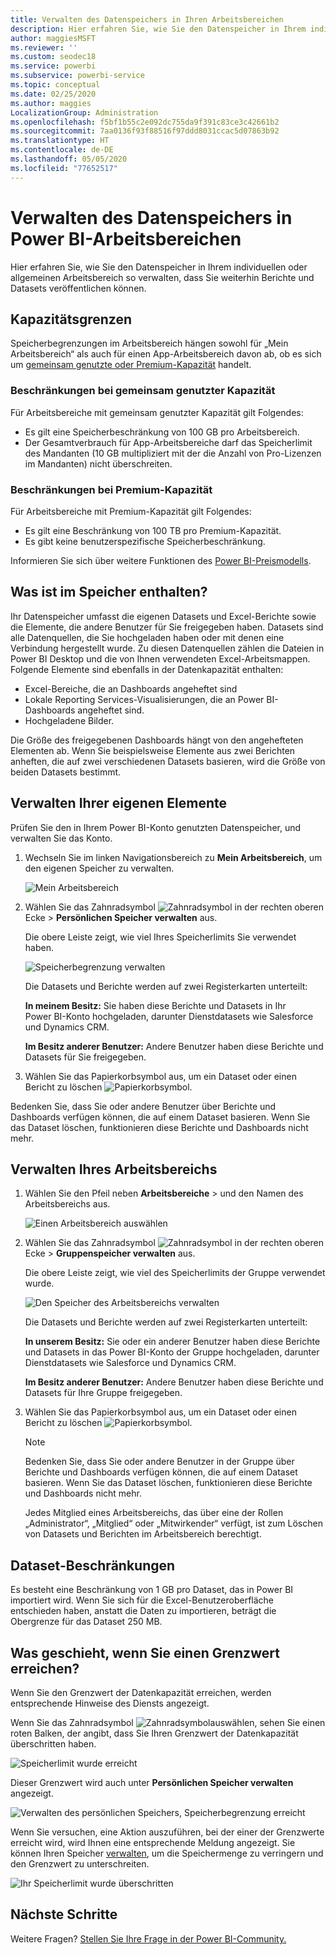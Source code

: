 ```yaml
---
title: Verwalten des Datenspeichers in Ihren Arbeitsbereichen
description: Hier erfahren Sie, wie Sie den Datenspeicher in Ihrem individuellen oder allgemeinen Arbeitsbereich verwalten, um sicherzustellen, dass Sie weiterhin Berichte und Datasets veröffentlichen können.
author: maggiesMSFT
ms.reviewer: ''
ms.custom: seodec18
ms.service: powerbi
ms.subservice: powerbi-service
ms.topic: conceptual
ms.date: 02/25/2020
ms.author: maggies
LocalizationGroup: Administration
ms.openlocfilehash: f5bf1b55c2e092dc755da9f391c83ce3c42661b2
ms.sourcegitcommit: 7aa0136f93f88516f97ddd8031ccac5d07863b92
ms.translationtype: HT
ms.contentlocale: de-DE
ms.lasthandoff: 05/05/2020
ms.locfileid: "77652517"
---
```

# <a name="manage-data-storage-in-power-bi-workspaces"></a>Verwalten des Datenspeichers in Power BI-Arbeitsbereichen

Hier erfahren Sie, wie Sie den Datenspeicher in Ihrem individuellen oder allgemeinen Arbeitsbereich so verwalten, dass Sie weiterhin Berichte und Datasets veröffentlichen können.

## <a name="capacity-limits"></a>Kapazitätsgrenzen

Speicherbegrenzungen im Arbeitsbereich hängen sowohl für „Mein Arbeitsbereich“ als auch für einen App-Arbeitsbereich davon ab, ob es sich um [gemeinsam genutzte oder Premium-Kapazität](service-basic-concepts.md#capacities) handelt.

### <a name="shared-capacity-limits"></a>Beschränkungen bei gemeinsam genutzter Kapazität
Für Arbeitsbereiche mit gemeinsam genutzter Kapazität gilt Folgendes: 

- Es gilt eine Speicherbeschränkung von 100 GB pro Arbeitsbereich.
- Der Gesamtverbrauch für App-Arbeitsbereiche darf das Speicherlimit des Mandanten (10 GB multipliziert mit der die Anzahl von Pro-Lizenzen im Mandanten) nicht überschreiten.

### <a name="premium-capacity-limits"></a>Beschränkungen bei Premium-Kapazität
Für Arbeitsbereiche mit Premium-Kapazität gilt Folgendes:
- Es gilt eine Beschränkung von 100 TB pro Premium-Kapazität.
- Es gibt keine benutzerspezifische Speicherbeschränkung.

Informieren Sie sich über weitere Funktionen des [Power BI-Preismodells](https://powerbi.microsoft.com/pricing).

## <a name="whats-included-in-storage"></a>Was ist im Speicher enthalten?

Ihr Datenspeicher umfasst die eigenen Datasets und Excel-Berichte sowie die Elemente, die andere Benutzer für Sie freigegeben haben. Datasets sind alle Datenquellen, die Sie hochgeladen haben oder mit denen eine Verbindung hergestellt wurde. Zu diesen Datenquellen zählen die Dateien in Power BI Desktop und die von Ihnen verwendeten Excel-Arbeitsmappen. Folgende Elemente sind ebenfalls in der Datenkapazität enthalten:

* Excel-Bereiche, die an Dashboards angeheftet sind
* Lokale Reporting Services-Visualisierungen, die an Power BI-Dashboards angeheftet sind.
* Hochgeladene Bilder.

Die Größe des freigegebenen Dashboards hängt von den angehefteten Elementen ab. Wenn Sie beispielsweise Elemente aus zwei Berichten anheften, die auf zwei verschiedenen Datasets basieren, wird die Größe von beiden Datasets bestimmt.

<a name="manage"/>

## <a name="manage-items-you-own"></a>Verwalten Ihrer eigenen Elemente

Prüfen Sie den in Ihrem Power BI-Konto genutzten Datenspeicher, und verwalten Sie das Konto.

1. Wechseln Sie im linken Navigationsbereich zu **Mein Arbeitsbereich**, um den eigenen Speicher zu verwalten.
   
    ![Mein Arbeitsbereich](media/service-admin-manage-your-data-storage-in-power-bi/pbi_myworkspace.png)

2. Wählen Sie das Zahnradsymbol ![Zahnradsymbol](media/service-admin-manage-your-data-storage-in-power-bi/pbi_gearicon.png) in der rechten oberen Ecke \> **Persönlichen Speicher verwalten** aus.
   
    Die obere Leiste zeigt, wie viel Ihres Speicherlimits Sie verwendet haben.
   
    ![Speicherbegrenzung verwalten](media/service-admin-manage-your-data-storage-in-power-bi/pbi_persnlstorage.png)
   
    Die Datasets und Berichte werden auf zwei Registerkarten unterteilt:
   
    **In meinem Besitz:** Sie haben diese Berichte und Datasets in Ihr Power BI-Konto hochgeladen, darunter Dienstdatasets wie Salesforce und Dynamics CRM.  

    **Im Besitz anderer Benutzer:** Andere Benutzer haben diese Berichte und Datasets für Sie freigegeben.
1. Wählen Sie das Papierkorbsymbol aus, um ein Dataset oder einen Bericht zu löschen ![Papierkorbsymbol](media/service-admin-manage-your-data-storage-in-power-bi/pbi_deleteicon.png).

Bedenken Sie, dass Sie oder andere Benutzer über Berichte und Dashboards verfügen können, die auf einem Dataset basieren. Wenn Sie das Dataset löschen, funktionieren diese Berichte und Dashboards nicht mehr.

## <a name="manage-your-workspace"></a>Verwalten Ihres Arbeitsbereichs
1. Wählen Sie den Pfeil neben **Arbeitsbereiche** \> und den Namen des Arbeitsbereichs aus.
   
    ![Einen Arbeitsbereich auswählen](media/service-admin-manage-your-data-storage-in-power-bi/pbi_groupworkspaces.png)
2. Wählen Sie das Zahnradsymbol ![Zahnradsymbol](media/service-admin-manage-your-data-storage-in-power-bi/pbi_gearicon.png) in der rechten oberen Ecke \> **Gruppenspeicher verwalten** aus.
   
    Die obere Leiste zeigt, wie viel des Speicherlimits der Gruppe verwendet wurde.
   
    ![Den Speicher des Arbeitsbereichs verwalten](media/service-admin-manage-your-data-storage-in-power-bi/pbi_groupstorage.png)
   
    Die Datasets und Berichte werden auf zwei Registerkarten unterteilt:
   
    **In unserem Besitz:** Sie oder ein anderer Benutzer haben diese Berichte und Datasets in das Power BI-Konto der Gruppe hochgeladen, darunter Dienstdatasets wie Salesforce und Dynamics CRM.

    **Im Besitz anderer Benutzer:** Andere Benutzer haben diese Berichte und Datasets für Ihre Gruppe freigegeben.

3. Wählen Sie das Papierkorbsymbol aus, um ein Dataset oder einen Bericht zu löschen ![Papierkorbsymbol](media/service-admin-manage-your-data-storage-in-power-bi/pbi_deleteicon.png).
   
   > [!NOTE]
   > Bedenken Sie, dass Sie oder andere Benutzer in der Gruppe über Berichte und Dashboards verfügen können, die auf einem Dataset basieren. Wenn Sie das Dataset löschen, funktionieren diese Berichte und Dashboards nicht mehr.
   
   Jedes Mitglied eines Arbeitsbereichs, das über eine der Rollen „Administrator“, „Mitglied“ oder „Mitwirkender“ verfügt, ist zum Löschen von Datasets und Berichten im Arbeitsbereich berechtigt.

## <a name="dataset-limits"></a>Dataset-Beschränkungen
Es besteht eine Beschränkung von 1 GB pro Dataset, das in Power BI importiert wird. Wenn Sie sich für die Excel-Benutzeroberfläche entschieden haben, anstatt die Daten zu importieren, beträgt die Obergrenze für das Dataset 250 MB.

## <a name="what-happens-when-you-reach-a-limit"></a>Was geschieht, wenn Sie einen Grenzwert erreichen?
Wenn Sie den Grenzwert der Datenkapazität erreichen, werden entsprechende Hinweise des Diensts angezeigt. 

Wenn Sie das Zahnradsymbol ![Zahnradsymbol](media/service-admin-manage-your-data-storage-in-power-bi/pbi_gearicon.png)auswählen, sehen Sie einen roten Balken, der angibt, dass Sie Ihren Grenzwert der Datenkapazität überschritten haben.

![Speicherlimit wurde erreicht](media/service-admin-manage-your-data-storage-in-power-bi/manage-storage-limit.png)

Dieser Grenzwert wird auch unter **Persönlichen Speicher verwalten** angezeigt.

 ![Verwalten des persönlichen Speichers, Speicherbegrenzung erreicht](media/service-admin-manage-your-data-storage-in-power-bi/manage-storage-limit2.png)

 Wenn Sie versuchen, eine Aktion auszuführen, bei der einer der Grenzwerte erreicht wird, wird Ihnen eine entsprechende Meldung angezeigt. Sie können Ihren Speicher [verwalten](#manage), um die Speichermenge zu verringern und den Grenzwert zu unterschreiten.

 ![Ihr Speicherlimit wurde überschritten](media/service-admin-manage-your-data-storage-in-power-bi/powerbi-pro-over-limit.png)

 ## <a name="next-steps"></a>Nächste Schritte

 Weitere Fragen? [Stellen Sie Ihre Frage in der Power BI-Community.](https://community.powerbi.com/)

